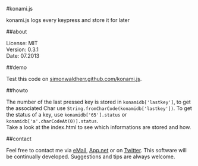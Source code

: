 #konami.js


konami.js logs every keypress and store it for later

##about

License:   MIT  
Version: 0.3.1  
Date:  07.2013  

##demo

Test this code on [simonwaldherr.github.com/konami.js](http://simonwaldherr.github.com/konami.js/).

##howto

The number of the last pressed key is stored in ```konamidb['lastkey']```, to get the associated Char use ```String.fromCharCode(konamidb['lastkey'])```. To get the status of a key, use ```konamidb['65'].status``` or ```konamidb['a'.charCodeAt(0)].status```.  
Take a look at the index.html to see which informations are stored and how.

##contact

Feel free to contact me via [eMail](mailto:contact@simonwaldherr.de), [App.net](http://simon.waldherr.eu/adn) or on [Twitter](http://simon.waldherr.eu/t). This software will be continually developed. Suggestions and tips are always welcome.